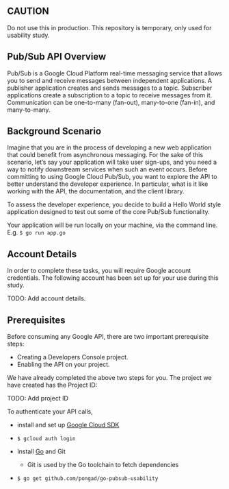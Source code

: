 CAUTION
----
Do not use this in production.
This repository is temporary, only used for usability study.

Pub/Sub API Overview
---
Pub/Sub is a Google Cloud Platform real-time messaging service
that allows you to send and receive messages between independent applications.
A publisher application creates and sends messages to a topic.
Subscriber applications create a subscription to a topic to receive messages from it.
Communication can be one-to-many (fan-out), many-to-one (fan-in), and many-to-many.

Background Scenario
---
Imagine that you are in the process of developing a new web application
that could benefit from asynchronous messaging.
For the sake of this scenario, let’s say your application will take user sign-ups,
and you need a way to notify downstream services when such an event occurs.
Before committing to using Google Cloud Pub/Sub,
you want to explore the API to better understand the developer experience.
In particular, what is it like working with the API, the documentation, and the client library.

To assess the developer experience, you decide to build a Hello World style application
designed to test out some of the core Pub/Sub functionality.

Your application will be run locally on your machine, via the command line.
E.g. `$ go run app.go`

Account Details
---
In order to complete these tasks, you will require Google account credentials.
The following account has been set up for your use during this study.

TODO: Add account details.

Prerequisites
---
Before consuming any Google API, there are two important prerequisite steps:
- Creating a Developers Console project.
- Enabling the API on your project.

We have already completed the above two steps for you.
The project we have created has the Project ID:

TODO: Add project ID

To authenticate your API calls,
- install and set up [Google Cloud SDK](https://cloud.google.com/sdk/)
- `$ gcloud auth login`

- Install [Go](https://golang.org/doc/install) and Git
  - Git is used by the Go toolchain to fetch dependencies
- `$ go get github.com/pongad/go-pubsub-usability`
